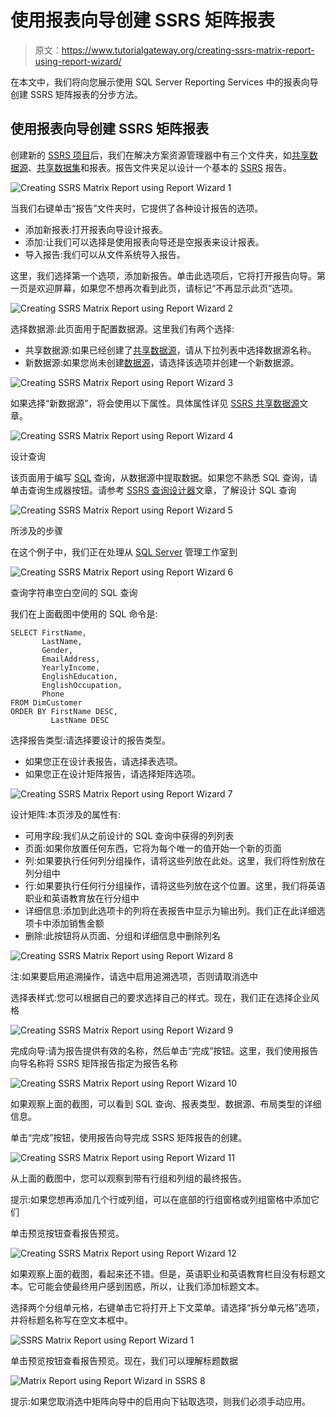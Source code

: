 # 使用报表向导创建 SSRS 矩阵报表

> 原文：<https://www.tutorialgateway.org/creating-ssrs-matrix-report-using-report-wizard/>

在本文中，我们将向您展示使用 SQL Server Reporting Services 中的报表向导创建 SSRS 矩阵报表的分步方法。

## 使用报表向导创建 SSRS 矩阵报表

创建新的 [SSRS 项目](https://www.tutorialgateway.org/create-new-project-in-ssrs/)后，我们在解决方案资源管理器中有三个文件夹，如[共享数据源](https://www.tutorialgateway.org/ssrs-shared-data-source/)、[共享数据集](https://www.tutorialgateway.org/shared-dataset-in-ssrs/)和报表。报告文件夹足以设计一个基本的 [SSRS](https://www.tutorialgateway.org/ssrs/) 报告。

![Creating SSRS Matrix Report using Report Wizard 1](img/58b8b318ff0e06b13327c80bc36152cf.png)

当我们右键单击“报告”文件夹时，它提供了各种设计报告的选项。

*   添加新报表:打开报表向导设计报表。
*   添加:让我们可以选择是使用报表向导还是空报表来设计报表。
*   导入报告:我们可以从文件系统导入报告。

这里，我们选择第一个选项，添加新报告。单击此选项后，它将打开报告向导。第一页是欢迎屏幕，如果您不想再次看到此页，请标记“不再显示此页”选项。

![Creating SSRS Matrix Report using Report Wizard 2](img/119efa222536d122cf09ec6ca61f0c7c.png)

选择数据源:此页面用于配置数据源。这里我们有两个选择:

*   共享数据源:如果已经创建了[共享数据源](https://www.tutorialgateway.org/ssrs-shared-data-source/)，请从下拉列表中选择数据源名称。
*   新数据源:如果您尚未创建[数据源](https://www.tutorialgateway.org/embedded-data-source-in-ssrs/)，请选择该选项并创建一个新数据源。

![Creating SSRS Matrix Report using Report Wizard 3](img/c4d5e3e11c75df5e58b9e3cf65bdc6c3.png)

如果选择“新数据源”，将会使用以下属性。具体属性详见 [SSRS 共享数据源](https://www.tutorialgateway.org/ssrs-shared-data-source/)文章。

![Creating SSRS Matrix Report using Report Wizard 4](img/897df1181b2e59560dae9c6fb2c7be91.png)

设计查询

该页面用于编写 [SQL](https://www.tutorialgateway.org/sql/) 查询，从数据源中提取数据。如果您不熟悉 SQL 查询，请单击查询生成器按钮。请参考 [SSRS 查询设计器](https://www.tutorialgateway.org/ssrs-query-designer/)文章，了解设计 SQL 查询

![Creating SSRS Matrix Report using Report Wizard 5](img/1e3fb333d730ce2441d9cd4a87a93b0e.png)

所涉及的步骤

在这个例子中，我们正在处理从 [SQL Server](https://www.tutorialgateway.org/sql/) 管理工作室到

![Creating SSRS Matrix Report using Report Wizard 6](img/8da0353d845a6a9eae03e3a1f85b890c.png)

查询字符串空白空间的 SQL 查询

我们在上面截图中使用的 SQL 命令是:

```
SELECT FirstName, 
       LastName, 
       Gender, 
       EmailAddress, 
       YearlyIncome, 
       EnglishEducation, 
       EnglishOccupation, 
       Phone
FROM DimCustomer
ORDER BY FirstName DESC, 
         LastName DESC
```

选择报告类型:请选择要设计的报告类型。

*   如果您正在设计表报告，请选择表选项。
*   如果您正在设计矩阵报告，请选择矩阵选项。

![Creating SSRS Matrix Report using Report Wizard 7](img/f65530f44daddbec7eaecf228bdce504.png)

设计矩阵:本页涉及的属性有:

*   可用字段:我们从之前设计的 SQL 查询中获得的列列表
*   页面:如果你放置任何东西，它将为每个唯一的值开始一个新的页面
*   列:如果要执行任何列分组操作，请将这些列放在此处。这里，我们将性别放在列分组中
*   行:如果要执行任何行分组操作，请将这些列放在这个位置。这里，我们将英语职业和英语教育放在行分组中
*   详细信息:添加到此选项卡的列将在表报告中显示为输出列。我们正在此详细选项卡中添加销售金额
*   删除:此按钮将从页面、分组和详细信息中删除列名

![Creating SSRS Matrix Report using Report Wizard 8](img/57cc905ef6f3cb863e4acea32fb5c795.png)

注:如果要启用追溯操作，请选中启用追溯选项，否则请取消选中

选择表样式:您可以根据自己的要求选择自己的样式。现在，我们正在选择企业风格

![Creating SSRS Matrix Report using Report Wizard 9](img/c92a613602895c2dc303806254c414d6.png)

完成向导:请为报告提供有效的名称，然后单击“完成”按钮。这里，我们使用报告向导名称将 SSRS 矩阵报告指定为报告名称

![Creating SSRS Matrix Report using Report Wizard 10](img/6834136e15f407ac453e13915192d073.png)

如果观察上面的截图，可以看到 SQL 查询、报表类型、数据源、布局类型的详细信息。

单击“完成”按钮，使用报告向导完成 SSRS 矩阵报告的创建。

![Creating SSRS Matrix Report using Report Wizard 11](img/85a46b36598855b9177fcdc5880ca53f.png)

从上面的截图中，您可以观察到带有行组和列组的最终报告。

提示:如果您想再添加几个行或列组，可以在底部的行组窗格或列组窗格中添加它们

单击预览按钮查看报告预览。

![Creating SSRS Matrix Report using Report Wizard 12](img/7bce9eeb69b36bcd698455163130f104.png)

如果观察上面的截图，看起来还不错。但是，英语职业和英语教育栏目没有标题文本。它可能会使最终用户感到困惑，所以，让我们添加标题文本。

选择两个分组单元格，右键单击它将打开上下文菜单。请选择“拆分单元格”选项，并将标题名称写在空文本框中。

![SSRS Matrix Report using Report Wizard 1](img/1b1f7d6c0a3b22c6bb3adadd58e0f611.png)

单击预览按钮查看报告预览。现在，我们可以理解标题数据

![Matrix Report using Report Wizard in SSRS 8](img/640f1e0cbeea6d88cc207551c54959e7.png)

提示:如果您取消选中矩阵向导中的启用向下钻取选项，则我们必须手动应用。